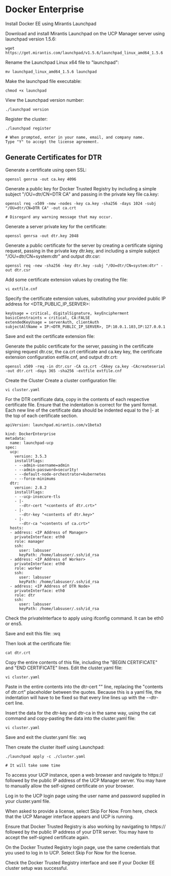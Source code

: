 # Docker Enterprise

Install Docker EE using Mirantis Launchpad

Download and install Mirantis Launchpad on the UCP Manager server using launchpad version 1.5.6:
```
wget https://get.mirantis.com/launchpad/v1.5.6/launchpad_linux_amd64_1.5.6
```
Rename the Launchpad Linux x64 file to "launchpad":
```
mv launchpad_linux_amd64_1.5.6 launchpad
```

Make the launchpad file executable:
```
chmod +x launchpad
```

View the Launchpad version number:
```
./launchpad version
```
Register the cluster:
``` 
./launchpad register

# When prompted, enter in your name, email, and company name.
Type "Y" to accept the license agreement.
```
## Generate Certificates for DTR

Generate a certificate using open SSL:
```
openssl genrsa -out ca.key 4096
```

Generate a public key for Docker Trusted Registry by including a simple subject "/OU=dtr/CN=DTR CA" and passing in the private key file ca.key:
```
openssl req -x509 -new -nodes -key ca.key -sha256 -days 1024 -subj "/OU=dtr/CN=DTR CA" -out ca.crt

# Disregard any warning message that may occur. 
```
Generate a server private key for the certificate:
```
openssl genrsa -out dtr.key 2048
```

Generate a public certificate for the server by creating a certificate signing request, passing in the private key dtr.key, and including a simple subject "/OU=dtr/CN=system:dtr" and output dtr.csr:
```
openssl req -new -sha256 -key dtr.key -subj "/OU=dtr/CN=system:dtr" -out dtr.csr
```
Add some certificate extension values by creating the file:
```
vi extfile.cnf
```

Specify the certificate extension values, substituting your provided public IP address for <DTR_PUBLIC_IP_SERVER>:
```
keyUsage = critical, digitalSignature, keyEncipherment
basicConstraints = critical, CA:FALSE
extendedKeyUsage = serverAuth, clientAuth
subjectAltName = IP:<DTR_PUBLIC_IP_SERVER>, IP:10.0.1.103,IP:127.0.0.1
```

Save and exit the certificate extension file:

Generate the public certificate for the server, passing in the certificate signing request dtr.csr, the ca.crt certificate and ca.key key, the certificate extension configuration extfile.cnf, and output dtr.crt:
```
openssl x509 -req -in dtr.csr -CA ca.crt -CAkey ca.key -CAcreateserial -out dtr.crt -days 365 -sha256 -extfile extfile.cnf
```
    
Create the Cluster
Create a cluster configuration file:
```
vi cluster.yaml
```
For the DTR certificate data, copy in the contents of each respective certificate file. Ensure that the indentation is correct for the yaml format. Each new line of the certificate data should be indented equal to the |- at the top of each certificate section.
```
apiVersion: launchpad.mirantis.com/v1beta3

kind: DockerEnterprise
metadata:
  name: launchpad-ucp
spec:
  ucp:
    version: 3.5.3
    installFlags:
    - --admin-username=admin
    - --admin-password=secur1ty!
    - --default-node-orchestrator=kubernetes
    - --force-minimums
  dtr:
    version: 2.8.2
    installFlags:
    - --ucp-insecure-tls
    - |-
      --dtr-cert "<contents of dtr.crt>"
    - |-
      --dtr-key "<contents of dtr.key>"
    - |-
      --dtr-ca "<contents of ca.crt>"
  hosts:
  - address: <IP Address of Manager>
    privateInterface: eth0
    role: manager
    ssh:
      user: labsuser
      keyPath: /home/labsuser/.ssh/id_rsa
  - address: <IP Address of Worker>
    privateInterface: eth0
    role: worker
    ssh:
      user: labsuser
      keyPath: /home/labsuser/.ssh/id_rsa
  - address: <IP Address of DTR Node>
    privateInterface: eth0
    role: dtr
    ssh:
      user: labsuser
      keyPath: /home/labsuser/.ssh/id_rsa
```
Check the privateInterface to apply using ifconfig command. It can be eth0 or ens5. 

Save and exit this file:
    :wq

Then look at the certificate file:
```
cat dtr.crt
```
Copy the entire contents of this file, including the "BEGIN CERTIFICATE" and "END CERTIFICATE" lines. Edit the cluster.yaml file:
```
vi cluster.yaml
```

Paste in the entire contents into the dtr-cert "<contents of dtr.crt>" line, replacing the "contents of dtr.crt" placeholder between the quotes. Because this is a yaml file, the indentation will have to be fixed so that every line lines up with the --dtr-cert line.

Insert the data for the dtr-key and dtr-ca in the same way, using the cat command and copy-pasting the data into the cluster.yaml file:
```
vi cluster.yaml
```

Save and exit the cluster.yaml file:
    :wq

Then create the cluster itself using Launchpad:
```
./launchpad apply -c ./cluster.yaml

# It will take some time
```

To access your UCP instance, open a web browser and navigate to https:// followed by the public IP address of the UCP Manager server. You may have to manually allow the self-signed certificate on your browser.

Log in to the UCP login page using the user name and password supplied in your cluster.yaml file.

When asked to provide a license, select Skip For Now. From here, check that the UCP Manager interface appears and UCP is running.

Ensure that Docker Trusted Registry is also working by navigating to https:// followed by the public IP address of your DTR server. You may have to accept the self-signed certificate again.

On the Docker Trusted Registry login page, use the same credentials that you used to log in to UCP.
Select Skip For Now for the license.

Check the Docker Trusted Registry interface and see if your Docker EE cluster setup was successful.